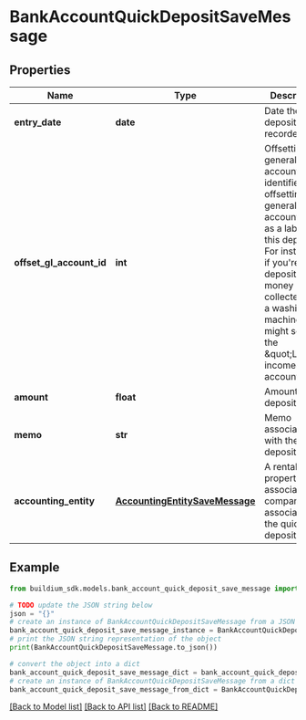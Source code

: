 # BankAccountQuickDepositSaveMessage


## Properties

Name | Type | Description | Notes
------------ | ------------- | ------------- | -------------
**entry_date** | **date** | Date the quick deposit was recorded. | 
**offset_gl_account_id** | **int** | Offsetting general ledger account identifier. The offsetting general ledger account acts as a label for this deposit. For instance, if you&#39;re depositing money collected from a washing machine, you might select the \&quot;Laundry income\&quot; account. | 
**amount** | **float** | Amount to be deposited. | 
**memo** | **str** | Memo associated with the quick deposit. | [optional] 
**accounting_entity** | [**AccountingEntitySaveMessage**](AccountingEntitySaveMessage.md) | A rental property, association or company to associate with the quick deposit. | 

## Example

```python
from buildium_sdk.models.bank_account_quick_deposit_save_message import BankAccountQuickDepositSaveMessage

# TODO update the JSON string below
json = "{}"
# create an instance of BankAccountQuickDepositSaveMessage from a JSON string
bank_account_quick_deposit_save_message_instance = BankAccountQuickDepositSaveMessage.from_json(json)
# print the JSON string representation of the object
print(BankAccountQuickDepositSaveMessage.to_json())

# convert the object into a dict
bank_account_quick_deposit_save_message_dict = bank_account_quick_deposit_save_message_instance.to_dict()
# create an instance of BankAccountQuickDepositSaveMessage from a dict
bank_account_quick_deposit_save_message_from_dict = BankAccountQuickDepositSaveMessage.from_dict(bank_account_quick_deposit_save_message_dict)
```
[[Back to Model list]](../README.md#documentation-for-models) [[Back to API list]](../README.md#documentation-for-api-endpoints) [[Back to README]](../README.md)


